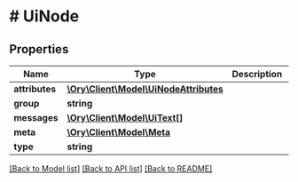# # UiNode

## Properties

Name | Type | Description | Notes
------------ | ------------- | ------------- | -------------
**attributes** | [**\Ory\Client\Model\UiNodeAttributes**](UiNodeAttributes.md) |  |
**group** | **string** |  |
**messages** | [**\Ory\Client\Model\UiText[]**](UiText.md) |  |
**meta** | [**\Ory\Client\Model\Meta**](Meta.md) |  |
**type** | **string** |  |

[[Back to Model list]](../../README.md#models) [[Back to API list]](../../README.md#endpoints) [[Back to README]](../../README.md)
